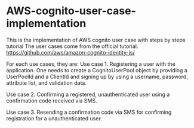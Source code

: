 # AWS-cognito-user-case-implementation
This is the implementation of AWS cognito user case with steps by steps tutorial
The user cases come from the official tutorial.
    https://github.com/aws/amazon-cognito-identity-js/

For each use cases, they are:
Use case 1. Registering a user with the application. One needs to create a
CognitoUserPool object by providing a UserPoolId and a ClientId and signing up
by using a username, password, attribute list, and validation data.


Use case 2. Confirming a registered, unauthenticated user using a confirmation
code received via SMS.


Use case 3. Resending a confirmation code via SMS for confirming registration
for a unauthenticated user.
